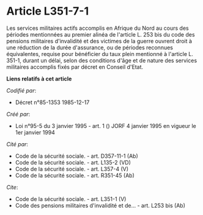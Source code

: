 # Article L351-7-1

Les services militaires actifs accomplis en Afrique du Nord au cours des périodes mentionnées au premier alinéa de l'article
L. 253 bis du code des pensions militaires d'invalidité et des victimes de la guerre ouvrent droit à une réduction de la
durée d'assurance, ou de périodes reconnues équivalentes, requise pour bénéficier du taux plein mentionné à l'article L.
351-1, durant un délai, selon des conditions d'âge et de nature des services militaires accomplis fixés par décret en Conseil
d'Etat.

**Liens relatifs à cet article**

_Codifié par_:

  - Décret n°85-1353 1985-12-17

_Créé par_:

  - Loi n°95-5 du 3 janvier 1995 - art. 1 () JORF 4 janvier 1995 en vigueur le 1er janvier 1994

_Cité par_:

  - Code de la sécurité sociale. - art. D357-11-1 (Ab)
  - Code de la sécurité sociale. - art. L135-2 (VD)
  - Code de la sécurité sociale. - art. L357-4 (V)
  - Code de la sécurité sociale. - art. R351-45 (Ab)

_Cite_:

  - Code de la sécurité sociale. - art. L351-1 (V)
  - Code des pensions militaires d'invalidité et de... - art. L253 bis (Ab)
